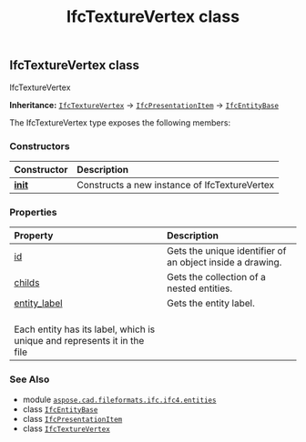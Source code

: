 ﻿---
title: IfcTextureVertex class
second_title: Aspose.CAD for Python via .NET API References
description: 
type: docs
weight: 7200
url: /python-net/aspose.cad.fileformats.ifc.ifc4.entities/ifctexturevertex/
is_root: false
---

## IfcTextureVertex class

IfcTextureVertex



**Inheritance:** [`IfcTextureVertex`](/cad/python-net/aspose.cad.fileformats.ifc.ifc4.entities/ifctexturevertex) → 
[`IfcPresentationItem`](/cad/python-net/aspose.cad.fileformats.ifc.ifc4.entities/ifcpresentationitem) → 
[`IfcEntityBase`](/cad/python-net/aspose.cad.fileformats.ifc/ifcentitybase)



The IfcTextureVertex type exposes the following members:

### Constructors
| Constructor | Description |
| :- | :- |
| [__init__](/cad/python-net/aspose.cad.fileformats.ifc.ifc4.entities/ifctexturevertex/__init__/#) | Constructs a new instance of IfcTextureVertex |


### Properties
| Property | Description |
| :- | :- |
| [id](/cad/python-net/aspose.cad.fileformats.ifc.ifc4.entities/ifctexturevertex/id) | Gets the unique identifier of an object inside a drawing. |
| [childs](/cad/python-net/aspose.cad.fileformats.ifc.ifc4.entities/ifctexturevertex/childs) | Gets the collection of a nested entities. |
| [entity_label](/cad/python-net/aspose.cad.fileformats.ifc.ifc4.entities/ifctexturevertex/entity_label) | Gets the entity label.<br/>Each entity has its label, which is unique and represents it in the file |



### See Also
* module [`aspose.cad.fileformats.ifc.ifc4.entities`](..)
* class [`IfcEntityBase`](/cad/python-net/aspose.cad.fileformats.ifc/ifcentitybase)
* class [`IfcPresentationItem`](/cad/python-net/aspose.cad.fileformats.ifc.ifc4.entities/ifcpresentationitem)
* class [`IfcTextureVertex`](/cad/python-net/aspose.cad.fileformats.ifc.ifc4.entities/ifctexturevertex)
